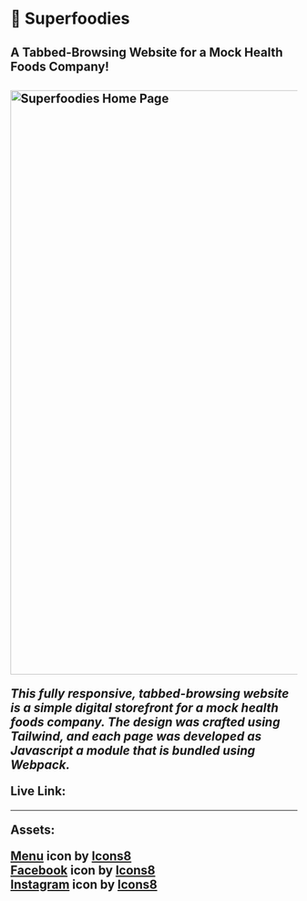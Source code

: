 <h1>🍎 Superfoodies</h1>

<h2>A Tabbed-Browsing Website for a Mock Health Foods Company!<h2>

<img width="1025" alt="Superfoodies Home Page" src="https://user-images.githubusercontent.com/106128212/222317994-576170a2-70e9-44a3-9df1-ceb47b091ecc.png">

<i>This fully responsive, tabbed-browsing website is a simple digital storefront for a mock health foods company. The design was crafted using Tailwind, and each page was developed as Javascript a module that is bundled using Webpack.</i>
  
Live Link:
  
<hr>

<strong>Assets:</strong><br>

<a target="_blank" href="https://icons8.com/icon/dMz54mFbVirR/menu">Menu</a> icon by <a target="_blank" href="https://icons8.com">Icons8</a><br>
<a target="_blank" href="https://icons8.com/icon/118490/facebook">Facebook</a> icon by <a target="_blank" href="https://icons8.com">Icons8</a><br>
<a target="_blank" href="https://icons8.com/icon/84884/instagram">Instagram</a> icon by <a target="_blank" href="https://icons8.com">Icons8</a>
